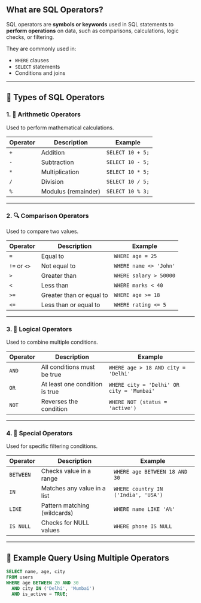

##  What are SQL Operators?

SQL operators are **symbols or keywords** used in SQL statements to **perform operations** on data, such as comparisons, calculations, logic checks, or filtering.

They are commonly used in:
- `WHERE` clauses
- `SELECT` statements
- Conditions and joins

---

## 🧩 Types of SQL Operators

### 1. 🔢 **Arithmetic Operators**
Used to perform mathematical calculations.

| Operator | Description | Example |
|----------|-------------|---------|
| `+` | Addition | `SELECT 10 + 5;` |
| `-` | Subtraction | `SELECT 10 - 5;` |
| `*` | Multiplication | `SELECT 10 * 5;` |
| `/` | Division | `SELECT 10 / 5;` |
| `%` | Modulus (remainder) | `SELECT 10 % 3;` |

---

### 2. 🔍 **Comparison Operators**
Used to compare two values.

| Operator | Description | Example |
|----------|-------------|---------|
| `=` | Equal to | `WHERE age = 25` |
| `!=` or `<>` | Not equal to | `WHERE name <> 'John'` |
| `>` | Greater than | `WHERE salary > 50000` |
| `<` | Less than | `WHERE marks < 40` |
| `>=` | Greater than or equal to | `WHERE age >= 18` |
| `<=` | Less than or equal to | `WHERE rating <= 5` |

---

### 3. 🧠 **Logical Operators**
Used to combine multiple conditions.

| Operator | Description | Example |
|----------|-------------|---------|
| `AND` | All conditions must be true | `WHERE age > 18 AND city = 'Delhi'` |
| `OR` | At least one condition is true | `WHERE city = 'Delhi' OR city = 'Mumbai'` |
| `NOT` | Reverses the condition | `WHERE NOT (status = 'active')` |

---

### 4. 📂 **Special Operators**
Used for specific filtering conditions.

| Operator | Description | Example |
|----------|-------------|---------|
| `BETWEEN` | Checks value in a range | `WHERE age BETWEEN 18 AND 30` |
| `IN` | Matches any value in a list | `WHERE country IN ('India', 'USA')` |
| `LIKE` | Pattern matching (wildcards) | `WHERE name LIKE 'A%'` |
| `IS NULL` | Checks for NULL values | `WHERE phone IS NULL` |

---

## 📝 Example Query Using Multiple Operators

```sql
SELECT name, age, city
FROM users
WHERE age BETWEEN 20 AND 30
  AND city IN ('Delhi', 'Mumbai')
  AND is_active = TRUE;
